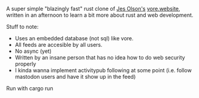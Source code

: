 A super simple "blazingly fast" rust clone of [Jes Olson's](https://j3s.sh/) [vore.website](https://vore.website/), written in an afternoon to learn
a bit more about rust and web development.

Stuff to note:
* Uses an embedded database (not sql) like vore.
* All feeds are accesible by all users.
* No async (yet)
* Written by an insane person that has no idea how to do web security properly
* I kinda wanna implement activitypub following at some point (i.e. follow mastodon users and have it show up in the feed)

Run with cargo run

